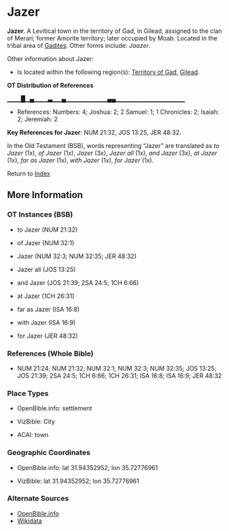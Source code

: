 # Jazer
**Jazer**. 
A Levitical town in the territory of Gad, in Gilead, assigned to the clan of Merari; former Amorite territory; later occupied by Moab. 
Located in the tribal area of [Gadites](../../../groups/md/acai/Gad.md). 
Other forms include: 
*Jaazer*. 




Other information about Jazer:


* Is located within the following region(s): 
[Territory of Gad](TerritoryOfGad.md), [Gilead](Gilead.md). 


**OT Distribution of References**

▁▁▁█▁▄▁▁▁▃▁▁▄▁▁▁▁▁▁▁▁▁▄▄▁▁▁▁▁▁▁▁▁▁▁▁▁▁▁
* References: Numbers: 4; Joshua: 2; 2 Samuel: 1; 1 Chronicles: 2; Isaiah: 2; Jeremiah: 2



**Key References for Jazer**: 
NUM 21:32, JOS 13:25, JER 48:32. 


In the Old Testament (BSB), words representing “Jazer” are translated as 
*to Jazer* (1x), *of Jazer* (1x), *Jazer* (3x), *Jazer all* (1x), *and Jazer* (3x), *at Jazer* (1x), *far as Jazer* (1x), *with Jazer* (1x), *for Jazer* (1x). 




Return to [Index](00-Index.md)

## More Information

### OT Instances (BSB)

* to Jazer (NUM 21:32)

* of Jazer (NUM 32:1)

* Jazer (NUM 32:3; NUM 32:35; JER 48:32)

* Jazer all (JOS 13:25)

* and Jazer (JOS 21:39; 2SA 24:5; 1CH 6:66)

* at Jazer (1CH 26:31)

* far as Jazer (ISA 16:8)

* with Jazer (ISA 16:9)

* for Jazer (JER 48:32)



### References (Whole Bible)

* NUM 21:24; NUM 21:32; NUM 32:1; NUM 32:3; NUM 32:35; JOS 13:25; JOS 21:39; 2SA 24:5; 1CH 6:66; 1CH 26:31; ISA 16:8; ISA 16:9; JER 48:32


### Place Types

* OpenBible.info: settlement

* VizBible: City

* ACAI: town



### Geographic Coordinates

* OpenBible.info: lat 31.94352952; lon 35.72776961

* VizBible: lat 31.94352952; lon 35.72776961



### Alternate Sources

* [OpenBible.info](https://www.openbible.info/geo/ancient/a095b6e)
* [Wikidata](http://www.wikidata.org/entity/Q6168081)



